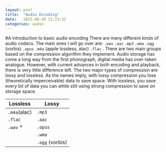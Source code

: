 ```yaml
---
layout: post
title:  "Audio Encoding"
date:   2015-08-30 11:23:32
categories: audio
---
```

#A introduction to basic audio encoding
There are many different kinds of audio codecs. The main ones I will go over are: `.wav` `.aac` `.mp3` `.wma` `.ogg` (vorbis) `.opus` `.m4a` (apple lossless, alac) `.flac` .
There are two main groups based on the compression algorithm they implement. 
Audio storage has come a long way from the first phonograph, digital media has over-taken analogue.
However, with current advances in both encoding and playback, there is very little difference left.
The two major types of compression are lossy and lossless. As the names imply, with lossy compression you lose (theoretically imperceivable) data to save space.
With lossless, you save every bit of data you can while still using strong compression to save on storage space.

| Lossless  | Lossy |
| ------------- | ------------- |
| `.m4a`(alac)  | `.mp3`  |
| `.flac`  | `.aac`  | 
| `.wav` * | `.opus` | 
|			| `.wma` |
|			| `.ogg` (vorbis) |

